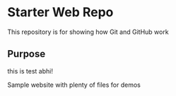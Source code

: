 # Starter Web Repo

This repository is for showing how Git and GitHub work

## Purpose

this is test abhi!

Sample website with plenty of files for demos
